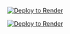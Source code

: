 [![Deploy to Render](https://render.com/images/deploy-to-render-button.svg)](https://render.com/deploy)

<a href="https://render.com/deploy?repo=https://github.com/render-examples/mattermost/tree/stripe-hook">
<img src="https://render.com/images/deploy-to-render-button.svg" alt="Deploy to Render" />
</a>
